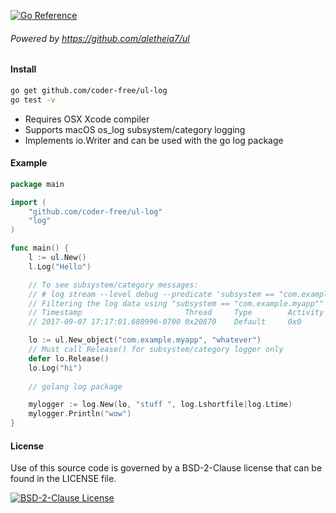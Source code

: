 [![Go Reference](https://pkg.go.dev/badge/github.com/aletheia7/ul.svg)](https://pkg.go.dev/github.com/aletheia7/ul)

###### Powered by https://github.com/aletheia7/ul

#### Install 
```bash
go get github.com/coder-free/ul-log
go test -v
```

- Requires OSX Xcode compiler
- Supports macOS os_log subsystem/category logging
- Implements io.Writer and can be used with the go log package

#### Example

```go
package main

import (
	"github.com/coder-free/ul-log"
	"log"
)

func main() {
	l := ul.New()
	l.Log("Hello")

	// To see subsystem/category messages:
	// # log stream --level debug --predicate 'subsystem == "com.example.myapp"'
	// Filtering the log data using "subsystem == "com.example.myapp""
	// Timestamp                       Thread     Type        Activity             PID
	// 2017-09-07 17:17:01.680996-0700 0x20870    Default     0x0                  1842   t: [com.example.myapp.whatever] hi

	lo := ul.New_object("com.example.myapp", "whatever")
	// Must call Release() for subsystem/category logger only
	defer lo.Release()
	lo.Log("hi")
	
	// golang log package

	mylogger := log.New(lo, "stuff ", log.Lshortfile|log.Ltime)
	mylogger.Println("wow") 
}
```

#### License 

Use of this source code is governed by a BSD-2-Clause license that can be found
in the LICENSE file.

[![BSD-2-Clause License](img/osi_logo_100X133_90ppi_0.png)](https://opensource.org/)
